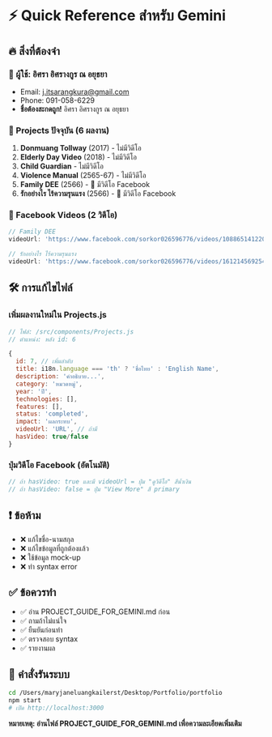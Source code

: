 # ⚡ Quick Reference สำหรับ Gemini

## 🔥 สิ่งที่ต้องจำ

### 📍 ผู้ใช้: อิศรา อิศรางกูร ณ อยุธยา
- Email: j.itsarangkura@gmail.com
- Phone: 091-058-6229
- **ชื่อต้องสะกดถูก!** อิศรา อิศรางกูร ณ อยุธยา

### 🎨 Projects ปัจจุบัน (6 ผลงาน)
1. **Donmuang Tollway** (2017) - ไม่มีวิดีโอ
2. **Elderly Day Video** (2018) - ไม่มีวิดีโอ
3. **Child Guardian** - ไม่มีวิดีโอ  
4. **Violence Manual** (2565-67) - ไม่มีวิดีโอ
5. **Family DEE** (2566) - 🎥 มีวิดีโอ Facebook
6. **รักอย่างไร ไร้ความรุนแรง** (2566) - 🎥 มีวิดีโอ Facebook

### 🎥 Facebook Videos (2 วิดีโอ)
```javascript
// Family DEE
videoUrl: 'https://www.facebook.com/sorkor026596776/videos/1088651412200819/'

// รักอย่างไร ไร้ความรุนแรง  
videoUrl: 'https://www.facebook.com/sorkor026596776/videos/1612145692543342/'
```

## 🛠️ การแก้ไขไฟล์

### เพิ่มผลงานใหม่ใน Projects.js
```javascript
// ไฟล์: /src/components/Projects.js
// ตำแหน่ง: หลัง id: 6

{
  id: 7, // เพิ่มลำดับ
  title: i18n.language === 'th' ? 'ชื่อไทย' : 'English Name',
  description: 'คำอธิบาย...',
  category: 'หมวดหมู่',
  year: 'ปี',
  technologies: [],
  features: [],
  status: 'completed',
  impact: 'ผลกระทบ',
  videoUrl: 'URL', // ถ้ามี
  hasVideo: true/false
}
```

### ปุ่มวิดีโอ Facebook (อัตโนมัติ)
```javascript
// ถ้า hasVideo: true และมี videoUrl = ปุ่ม "ดูวิดีโอ" สีน้ำเงิน
// ถ้า hasVideo: false = ปุ่ม "View More" สี primary
```

## ❗ ข้อห้าม
- ❌ แก้ไขชื่อ-นามสกุล
- ❌ แก้ไขข้อมูลที่ถูกต้องแล้ว  
- ❌ ใช้ข้อมูล mock-up
- ❌ ทำ syntax error

## ✅ ข้อควรทำ
- ✅ อ่าน PROJECT_GUIDE_FOR_GEMINI.md ก่อน
- ✅ ถามถ้าไม่แน่ใจ
- ✅ ยืนยันก่อนทำ
- ✅ ตรวจสอบ syntax
- ✅ รายงานผล

## 🚀 คำสั่งรันระบบ
```bash
cd /Users/maryjaneluangkailerst/Desktop/Portfolio/portfolio  
npm start
# เปิด http://localhost:3000
```

**หมายเหตุ: อ่านไฟล์ PROJECT_GUIDE_FOR_GEMINI.md เพื่อความละเอียดเพิ่มเติม**
